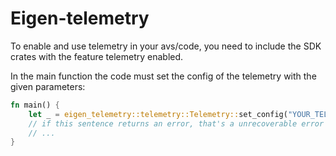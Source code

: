 # Eigen-telemetry

To enable and use telemetry in your avs/code, you need to include the SDK crates with the feature telemetry enabled.

In the main function the code must set the config of the telemetry with the given parameters:

``` rust
fn main() {
    let _ = eigen_telemetry::telemetry::Telemetry::set_config("YOUR_TELEMETRY_KEY", "YOUR_USER_ID");
    // if this sentence returns an error, that's a unrecoverable error
    // ...
}
```
